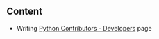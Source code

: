 
Content
--------------

- Writing [Python Contributors - Developers](http://pythonhackers.com/top-python-contributors-developers) page
